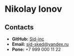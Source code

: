 # Nikolay Ionov

## Contacts
* **GitHub:** [Sid-inc](https://github.com/Sid-inc)
* **Email:** [sid-sked@yandex.ru](sid-sked@yandex.ru)
* **Pone:** +7 999 000 11 22
